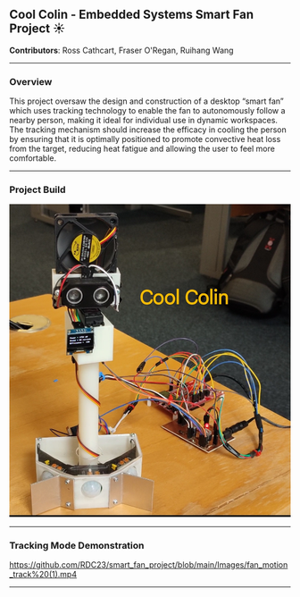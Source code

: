 ## Cool Colin - Embedded Systems Smart Fan Project ☀️

**Contributors**: Ross Cathcart, Fraser O'Regan, Ruihang Wang

---

### Overview

This project oversaw the design and construction of a desktop “smart fan” which uses tracking technology to enable the fan to autonomously follow a nearby person, making it ideal for individual use in dynamic workspaces. The tracking mechanism should increase the efficacy in cooling the person by ensuring that it is optimally positioned to promote convective heat loss from the target, reducing heat fatigue and allowing the user to feel more comfortable. 

---

### Project Build

![Alt text](/Images/build.jpg)

---

### Tracking Mode Demonstration 

https://github.com/RDC23/smart_fan_project/blob/main/Images/fan_motion_track%20(1).mp4







---
